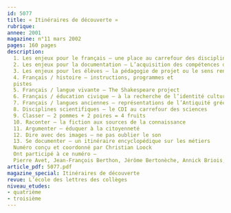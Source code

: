 ```yaml
---
id: 5077
title: « Itinéraires de découverte »
rubrique: 
annee: 2001
magazine: n°11 mars 2002
pages: 160 pages
description: 
  1. Les enjeux pour le français – une place au carrefour des disciplines
  2. Les enjeux pour la documentation – L’acquisition des compétences documentaires
  3. Les enjeux pour les élèves – la pédagogie de projet ou le sens rendu aux apprentissages
  4. Français / histoire – instructions, programmes et
  pistes
  5. Français / langue vivante – The Shakespeare project
  6. Français / éducation civique – à la recherche de l’identité culturelle européenne
  7. Français / langues anciennes – représentations de l’Antiquité gréco-romaine
  8. Disciplines scientifiques – le CDI au carrefour des sciences
  9. Classer – 2 pommes + 2 poires = 4 fruits
  10. Raconter – la fiction aux sources de la connaissance
  11. Argumenter – éduquer à la citoyenneté
  12. Dire avec des images – ne pas oublier le son
  13. Se documenter – un itinéraire encyclopédique sur les métiers
  Numéro conçu et coordonné par Christian Loock
  Ont participé à ce numéro – 
  Pierre Avet, Jean-François Berthon, Jérôme Bertonèche, Annick Briois, Pascal Broutin, Monique Cattiaux, Mireille Duchêne, Brigitte Duhamel, Claire Féliers, Marlène Guillou, Christian Loock, Anne de Nadai, Jean Perlein, Christine Séva-Tasin, Anne Vautravers
article_pdf: 5077.pdf
magazine_special: Itinéraires de découverte
revue: L’école des lettres des collèges
niveau_etudes:
- quatrième
- troisième
---
```

